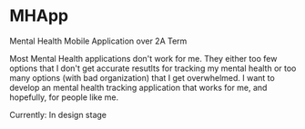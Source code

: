 # MHApp
Mental Health Mobile Application over 2A Term 

Most Mental Health applications don't work for me. They either too few options that I don't get accurate resutlts for tracking my mental health or too many options (with bad organization) that I get overwhelmed. I want to develop an mental health tracking application that works for me, and hopefully, for people like me.

Currently: In design stage
